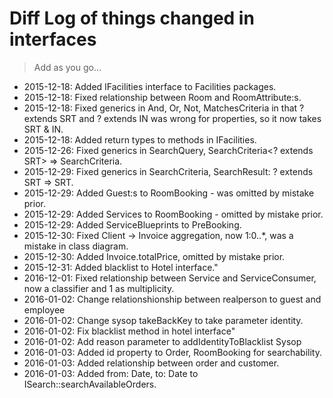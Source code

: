 # Diff Log of things changed in interfaces

> Add as you go...

+ 2015-12-18: Added IFacilities interface to Facilities packages.
+ 2015-12-18: Fixed relationship between Room and RoomAttribute:s.
+ 2015-12-18: Fixed generics in And, Or, Not, MatchesCriteria in that ? extends SRT and ? extends IN was wrong for properties, so it now takes SRT & IN.
+ 2015-12-18: Added return types to methods in IFacilities.
+ 2015-12-26: Fixed generics in SearchQuery, SearchCriteria<? extends SRT> => SearchCriteria<SRT>.
+ 2015-12-29: Fixed generics in SearchCriteria, SearchResult: ? extends SRT => SRT.
+ 2015-12-29: Added Guest:s to RoomBooking - was omitted by mistake prior.
+ 2015-12-29: Added Services to RoomBooking - omitted by mistake prior.
+ 2015-12-29: Added ServiceBlueprints to PreBooking.
+ 2015-12-30: Fixed Client -> Invoice aggregation, now 1:0..*, was a mistake in class diagram.
+ 2015-12-30: Added Invoice.totalPrice, omitted by mistake prior.
+ 2015-12-31: Added blacklist to Hotel interface."
+ 2016-12-01: Fixed relationship between Service and ServiceConsumer, now a classifier and 1 as multiplicity.
+ 2016-01-02: Change relationshionship between realperson to guest and employee
+ 2016-01-02: Change sysop takeBackKey to take parameter identity.
+ 2016-01-02: Fix blacklist method in hotel interface"
+ 2016-01-02: Add reason parameter to addIdentityToBlacklist Sysop
+ 2016-01-03: Added id property to Order, RoomBooking for searchability.
+ 2016-01-03: Added relationship between order and customer.
+ 2016-01-03: Added from: Date, to: Date to ISearch::searchAvailableOrders.